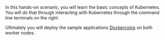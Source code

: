 In this hands-on scenario, you will learn the basic concepts of Kubernetes. You will do that through interacting with Kubernetes through the command line terminals on the right.

Ultimately you will deploy the sample applications [Dockercoins](https://github.com/dockersamples/dockercoins) on both worker nodes.